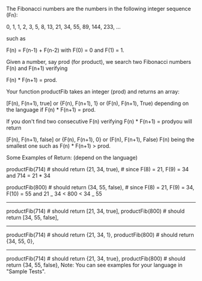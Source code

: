 The Fibonacci numbers are the numbers in the following integer sequence (Fn):

0, 1, 1, 2, 3, 5, 8, 13, 21, 34, 55, 89, 144, 233, ...

such as

F(n) = F(n-1) + F(n-2) with F(0) = 0 and F(1) = 1.

Given a number, say prod (for product), we search two Fibonacci numbers F(n) and F(n+1) verifying

F(n) \* F(n+1) = prod.

Your function productFib takes an integer (prod) and returns an array:

[F(n), F(n+1), true] or {F(n), F(n+1), 1} or (F(n), F(n+1), True)
depending on the language if F(n) \* F(n+1) = prod.

If you don't find two consecutive F(n) verifying F(n) \* F(n+1) = prodyou will return

[F(n), F(n+1), false] or {F(n), F(n+1), 0} or (F(n), F(n+1), False)
F(n) being the smallest one such as F(n) \* F(n+1) > prod.

Some Examples of Return:
(depend on the language)

productFib(714) # should return (21, 34, true), # since F(8) = 21, F(9) = 34 and 714 = 21 \* 34

productFib(800) # should return (34, 55, false), # since F(8) = 21, F(9) = 34, F(10) = 55 and 21 _ 34 < 800 < 34 _ 55

---

productFib(714) # should return [21, 34, true],
productFib(800) # should return [34, 55, false],

---

productFib(714) # should return {21, 34, 1},
productFib(800) # should return {34, 55, 0},

---

productFib(714) # should return {21, 34, true},
productFib(800) # should return {34, 55, false},
Note:
You can see examples for your language in "Sample Tests".
